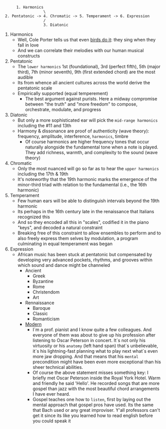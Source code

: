           1. Harmonics
                      \
     2. Pentatonic -> 4. Chromatic -> 5. Temperament -> 6. Expression
                      /
                      3. Diatonic

1. Harmonics
   - Well, Cole Porter tells us that even [birds do it](https://www.youtube.com/watch?v=lXYKGL6MgKM): they sing when they fall in love
   - And we can correlate their melodies with our human musical constructs
2. Pentatonic
   - The `lower harmonics` 1st (foundational), 3rd (perfect fifth), 5th (major third), 7th (minor seventh), 9th (first extended chord) are the most audible
   - Its from whence all ancient cultures across the world derive the pentatonic scale 
   - Empirically supported (equal temperement)
      - The best argument against purists. Here a midway compromise between "the truth" and "more freedom" to compose, orchestrate, modulate, and progress 
3. Diatonic
   - But only a more sophisticated ear will pick the `mid-range harmonics` including the #11 and 13th
   - Harmony & dissonance are proof of authenticity (wave theory): frequency, amplitude, interference, `harmonics`, timbre
      - Of course harmonics are higher frequency tones that occur naturally alongside the fundamental tone when a note is played. They add richness, warmth, and complexity to the sound (wave theory)
4. Chromatic
   - Only the most nuanced will go so far as to hear the `upper harmonics` including the 17th & 19th
   - It's noteworthy that the 19th harmonic marks the emergence of the minor-third triad with relation to the fundamental (i.e., the 16th harmonic)
5. Temperament
   - Few human ears will be able to distinguish intervals beyond the 19th harmonic
   - Its perhaps in the 16th century late in the renaissance that Italians recognized this
   - And so they encoded all this in "scales", codified it in the piano "keys", and decoded a natural constraint
   - Breaking free of this constraint to allow ensembles to perform and to also freely express them selves by modulation, a program culminating in equal temperament was began
6. Expression
   - African music has been stuck at pentatonic but compensated by developing very advanced pockets, rhythms, and grooves within which sound and dance might be channeled
      - Ancient
         - Greek
         - Byzantine
         - Rome
         - Christendom
         - Art
      - Rennaissance
         - Baroque
         - Classic
         - Romanticism
      - [Modern](https://www.youtube.com/watch?v=UHXGBg6aCGE)
         - I´m a prof. pianist and I know quite a few colleagues. And everyone of them was about to give up his profession after listening to Oscar Peterson in concert. 
It´s not only his virtuosity or his `anatomy` (left hand span) that´s unbelievable, it´s his lightning-fast planning what to play next what´s even more jaw dropping. And that means that his `mental` precondition might have been even more exceptional than his sheer technical abilities.
         - Of course the above statement misses something key: I briefly met Oscar Peterson inside the Royal York Hotel. Warm and friendly he said 'Hello'. He recorded songs that are more gospel than jazz with the most beautiful chord arrangements I have ever heard.
         - Gospel teaches one how to `listen`, first by laying out the mental approach that gospel pros have used. Its the same that Bach used or any great improviser. Y'all professors can't get it since its like you learned how to read english before you could speak it   
